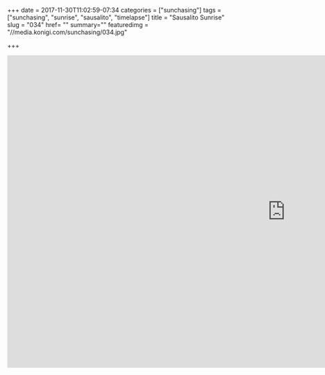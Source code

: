 +++
date = 2017-11-30T11:02:59-07:34
categories = ["sunchasing"]
tags = ["sunchasing", "sunrise", "sausalito", "timelapse"]
title = "Sausalito Sunrise"
slug = "034"
href= ""
summary=""
featuredimg = "//media.konigi.com/sunchasing/034.jpg"

+++

<div class="video">
<iframe width="1280" height="720" src="https://www.youtube.com/embed/oyjwovdX2Bw?rel=0" frameborder="0" allow="accelerometer; autoplay; encrypted-media; gyroscope; picture-in-picture" allowfullscreen></iframe>
</div>
